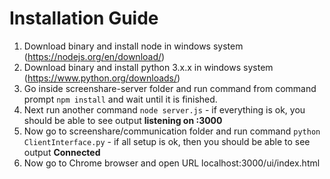 # Installation Guide
1. Download binary and install node in windows system (https://nodejs.org/en/download/)
2. Download binary and install python 3.x.x in windows system (https://www.python.org/downloads/)
3. Go inside screenshare-server folder and run command from command prompt `npm install` and wait until it is finished.
4. Next run another command `node server.js` - if everything is ok, you should be able to see output **listening on :3000**
5. Now go to screenshare/communication folder and run command `python ClientInterface.py` - if all setup is ok, then you should be able to see output **Connected**
6. Now go to Chrome browser and open URL localhost:3000/ui/index.html
